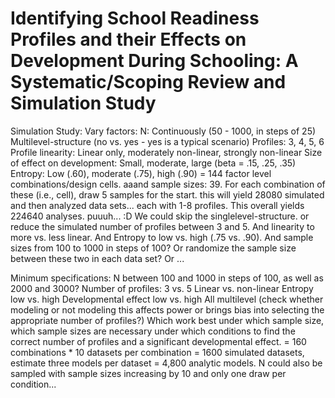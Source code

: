 # Identifying School Readiness Profiles and their Effects on Development During Schooling: A Systematic/Scoping Review and Simulation Study

Simulation Study:
Vary factors:
N: Continuously (50 - 1000, in steps of 25)
Multilevel-structure (no vs. yes - yes is a typical scenario)
Profiles: 3, 4, 5, 6
Profile linearity: Linear only, moderately non-linear, strongly non-linear
Size of effect on development:
Small, moderate, large (beta = .15, .25, .35)
Entropy:
Low (.60), moderate (.75), high (.90)
= 144 factor level combinations/design cells.
aaand sample sizes: 39. For each combination of these (i.e., cell), draw 5 samples for the start.
this will yield 28080 simulated and then analyzed data sets...
each with 1-8 profiles. This overall yields 224640 analyses. puuuh... :D
We could skip the singlelevel-structure. or reduce the simulated number of profiles between 3 and 5. And linearity to more vs. less linear. And Entropy to low vs. high (.75 vs. .90). And sample sizes from 100 to 1000 in steps of 100? Or randomize the sample size between these two in each data set? Or ...

Minimum specifications:
N between 100 and 1000 in steps of 100, as well as 2000 and 3000?
Number of profiles: 3 vs. 5
Linear vs. non-linear
Entropy low vs. high
Developmental effect low vs. high
All multilevel (check whether modeling or not modeling this affects power or brings bias into selecting the appropriate number of profiles?)
Which work best under which sample size, which sample sizes are necessary under which conditions to find the correct number of profiles and a significant developmental effect.
= 160 combinations * 10 datasets per combination = 1600 simulated datasets, estimate three models per dataset = 4,800 analytic models.
N could also be sampled with sample sizes increasing by 10 and only one draw per condition...

